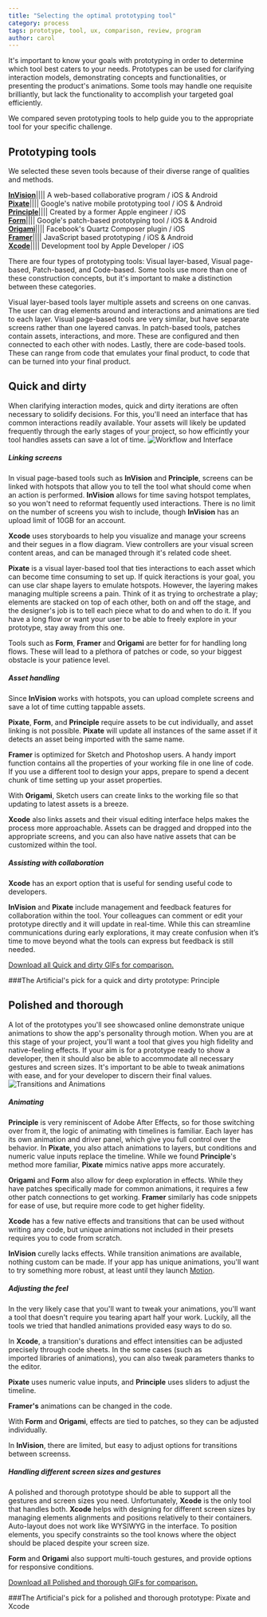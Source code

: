```yaml
---
title: "Selecting the optimal prototyping tool"
category: process
tags: prototype, tool, ux, comparison, review, program
author: carol
---
```


It's important to know your goals with prototyping in order to determine which tool best caters to your needs. Prototypes can be used for clarifying interaction models, demonstrating concepts and functionalities, or presenting the product's animations. Some tools may handle one requisite brilliantly, but lack the functionality to accomplish your targeted goal efficiently.

We compared seven prototyping tools to help guide you to the appropriate tool for your specific challenge.

## Prototyping tools
We selected these seven tools because of their diverse range of qualities and methods.   

[**InVision**](www.invisionapp.com)|||| A web-based collaborative program / iOS & Android    
[**Pixate**](http://www.pixate.com/)||||  Google's native mobile prototyping tool / iOS & Android  
[**Principle**](www.principleformac.com)||||  Created by a former Apple engineer / iOS  
[**Form**](www.relativewave.com/form/)||||  Google's patch-based prototyping tool / iOS & Android    
[**Origami**](https://facebook.github.io/origami/)||||  Facebook's Quartz Composer plugin / iOS  
[**Framer**](framerjs.com)||||  JavaScript based prototyping / iOS & Android   
[**Xcode**](https://developer.apple.com/xcode/)||||   Development tool by Apple Developer / iOS


There are four types of prototyping tools: Visual layer-based, Visual page-based, Patch-based, and Code-based. Some tools use more than one of these construction concepts, but it's important to make a distinction between these categories. 

Visual layer-based tools layer multiple assets and screens on one canvas. The user can drag elements around and interactions and animations are tied to each layer. Visual page-based tools are very similar, but have separate screens rather than one layered canvas. In patch-based tools, patches contain assets, interactions, and more. These are configured and then connected to each other with nodes. Lastly, there are code-based tools. These can range from code that emulates your final product, to code that can be turned into your final product.

## Quick and dirty

When clarifying interaction modes, quick and dirty iterations are often necessary to solidify decisions. For this, you'll need an interface that has common interactions readily available. Your assets will likely be updated frequently through the early stages of your project, so how efficintly your tool handles assets can save a lot of time. 
![Workflow and Interface](2015-11-17-prototyping/test1.png)

##### Linking screens
In visual page-based tools such as **InVision** and **Principle**, screens can be linked with hotspots that allow you to tell the tool what should come when an action is performed. **InVision** allows for time saving hotspot templates, so you won't need to reformat fequently used interactions. There is no limit on the number of screens you wish to include, though **InVision** has an upload limit of 10GB for an account. 

**Xcode** uses storyboards to help you visualize and manage your screens and their segues in a flow diagram. View controllers are your visual screen content areas, and can be managed through it's related code sheet.

**Pixate** is a visual layer-based tool that ties interactions to each asset which can become time consuming to set up. If quick iteractions is your goal, you can use clar shape layers to emulate hotspots. However, the layering makes managing multiple screens a pain. Think of it as trying to orchestrate a play; elements are stacked on top of each other, both on and off the stage, and the designer's job is to tell each piece what to do and when to do it. If you have a long flow or want your user to be able to freely explore in your prototype, stay away from this one. 

Tools such as **Form**, **Framer** and **Origami** are better for for handling long flows. These will lead to a plethora of patches or code, so your biggest obstacle is your patience level. 

##### Asset handling
Since **InVision** works with hotspots, you can upload complete screens and save a lot of time cutting tappable assets. 

**Pixate**, **Form**, and **Principle** require assets to be cut individually, and asset linking is not possible. **Pixate** will update all instances of the same asset if it detects an asset being imported with the same name. 

**Framer** is optimized for Sketch and Photoshop users. A handy import function contains all the properties of your working file in one line of code. If you use a different tool to design your apps, prepare to spend a decent chunk of time setting up your asset properties. 

With **Origami**, Sketch users can create links to the working file so that updating to latest assets is a breeze. 

**Xcode** also links assets and their visual editing interface helps makes the process more approachable. Assets can be dragged and dropped into the appropriate screens, and you can also have native assets that can be customized within the tool. 

##### Assisting with collaboration
**Xcode** has an export option that is useful for sending useful code to developers. 

**InVision** and **Pixate** include management and feedback features for collaboration within the tool. Your colleagues can comment or edit your prototype directly and it will update in real-time. While this can streamline communications during early explorations, it may create confusion when it’s time to move beyond what the tools can express but feedback is still needed.

[Download all Quick and dirty GIFs for comparison.](https://www.theartificial.nl)

###The Artificial's pick for a quick and dirty prototype: Principle

## Polished and thorough
A lot of the prototypes you'll see showcased online demonstrate unique animations to show the app's personality through motion. When you are at this stage of your project, you'll want a tool that gives you high fidelity and native-feeling effects. If your aim is for a prototype ready to show a developer, then it should also be able to accommodate all necessary gestures and screen sizes. It's important to be able to tweak animations with ease, and for your developer to discern their final values.
![Transitions and Animations](2015-11-17-prototyping/test3.png)


##### Animating
**Principle** is very reminiscent of Adobe After Effects, so for those switching over from it, the logic of animating with timelines is familiar. Each layer has its own animation and driver panel, which give you full control over the behavior. In **Pixate**, you also attach animations to layers, but conditions and numeric value inputs replace the timeline. While we found **Principle**'s method more familiar, **Pixate** mimics native apps more accurately.

**Origami** and **Form** also allow for deep exploration in effects. While they have patches specifically made for common animations, it requires a few other patch connections to get working. **Framer** similarly has code snippets for ease of use, but require more code to get higher fidelity. 

**Xcode** has a few native effects and transitions that can be used without writing any code, but unique animations not included in their presets requires you to code from scratch.

**InVision** curelly lacks effects. While transition animations are available, nothing custom can be made. If your app has unique animations, you'll want to try something more robust, at least until they launch [Motion](http://blog.invisionapp.com/motion-prototype-animation/).

##### Adjusting the feel
In the very likely case that you'll want to tweak your animations, you'll want a tool that doesn't require you tearing apart half your work. Luckily, all the tools we tried that handled animations provided easy ways to do so. 

In **Xcode**, a transition's durations and effect intensities can be adjusted precisely through code sheets. In the some cases (such as imported libraries of animations), you can also tweak parameters thanks to the editor. 

**Pixate** uses numeric value inputs, and **Principle** uses sliders to adjust the timeline. 

**Framer's** animations can be changed in the code. 

With **Form** and **Origami**, effects are tied to patches, so they can be adjusted individually.

In **InVision**, there are limited, but easy to adjust options for transitions between screenss.

##### Handling different screen sizes and gestures
A polished and thorough prototype should be able to support all the gestures and screen sizes you need. Unfortunately, **Xcode** is the only tool that handles both. **Xcode** helps with designing for different screen sizes by managing elements alignments and positions relatively to their containers. Auto-layout does not work like WYSIWYG in the interface. To position elements, you specify constraints so the tool knows where the object should be placed despite your screen size. 

**Form** and **Origami** also support multi-touch gestures, and provide options for responsive conditions.

[Download all Polished and thorough GIFs for comparison.](https://www.theartificial.nl)

###The Artificial's pick for a polished and thorough prototype: Pixate and Xcode
